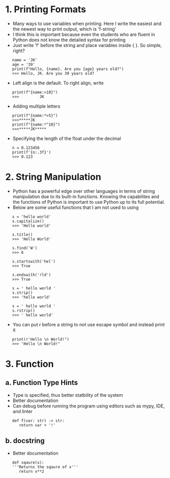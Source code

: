 # 1. Printing Formats
- Many ways to use variables when printing. Here I write the easiest and the newest way to print output, which is 'f-string'
- I think this is important because even the students who are fluent in Python does not know the detailed syntax for printing
- Just write 'f' before the string and place variables inside { }. So simple, right?
```
   name = 'JK'
   age = '39'
   print(f"Hello, {name}. Are you {age} years old?")
   >>> Hello, JK. Are you 39 years old?
```
- Left align is the default. To right align, write
```
   print(f"{name:>10}")
   >>>         JK
```
- Adding multiple letters
```
   print(f"{name:*>5}")
   >>>*****JK
   print(f"{name:*^10}")
   >>>*****JK*****
```
- Specifying the length of the float under the decimal
```
   n = 0.123456
   print(f'{n:.3f}')
   >>> 0.123
```

# 2. String Manipulation
- Python has a powerful edge over other languages in terms of string manipulation due to its built-in functions. Knowing the capabilites and the functions of Python is important to use Python up to its full potential. 
- Below are some useful functions that I am not used to using
```
   s = 'hello world'
   s.capitalize()
   >>> 'Hello world'
   
   s.title()
   >>> 'Hello World'
   
   s.find('W')
   >>> 6
   
   s.startswith('hel')
   >>> True
   
   s.endswith('rld')
   >>> True
   
   s = ' hello world '
   s.strip()
   >>> 'hello world'
   
   s = ' hello world '
   s.rstrip()
   >>> ' hello world'
```
- You can put r before a string to not use escape symbol and instead print it
```
   print(r'Hello \n World!")
   >>> 'Hello \n World!"
```
# 3. Function
## a. Function Type Hints
- Type is specified, thus better statbility of the system
- Better documentation
- Can debug before running the program using editors such as mypy, IDE, and linter
```
   def f(var: str) -> str:
      return var + '!'
```
## b. docstring
- Better documentation
```
   def sqaure(x):
   '''Returns the sqaure of x'''
      return x**2
```



